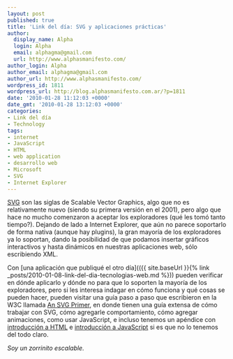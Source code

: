 ```yaml
---
layout: post
published: true
title: 'Link del día: SVG y aplicaciones prácticas'
author:
  display_name: Alpha
  login: Alpha
  email: alphagma@gmail.com
  url: http://www.alphasmanifesto.com/
author_login: Alpha
author_email: alphagma@gmail.com
author_url: http://www.alphasmanifesto.com/
wordpress_id: 1811
wordpress_url: http://blog.alphasmanifesto.com.ar/?p=1811
date: '2010-01-28 11:12:03 +0000'
date_gmt: '2010-01-28 13:12:03 +0000'
categories:
- Link del día
- Technology
tags:
- internet
- JavaScript
- HTML
- web application
- desarrollo web
- Microsoft
- SVG
- Internet Explorer
---
```


[SVG](http://en.wikipedia.org/wiki/Scalable_Vector_Graphics) son las siglas de Scalable Vector Graphics, algo que no es relativamente nuevo (siendo su primera versión en el 2001), pero algo que hace no mucho comenzaron a aceptar los exploradores (qué les tomó tanto tiempo?). Dejando de lado a Internet Explorer, que aún no parece soportarlo de forma nativa (aunque hay plugins), la gran mayoría de los exploradores ya lo soportan, dando la posibilidad de que podamos insertar gráficos interactivos y hasta dinámicos en nuestras aplicaciones web, sólo escribiendo XML.

Con [una aplicación que publiqué el otro día](({{ site.baseUrl }}{% link _posts/2010-01-08-link-del-dia-tecnologias-web.md %})) pueden verificar en dónde aplicarlo y dónde no para que lo soporten la mayoría de los exploradores, pero si les interesa indagar en cómo funciona y qué cosas se pueden hacer, pueden visitar una guía paso a paso que escribieron en la W3C llamada [An SVG Primer](http://www.w3.org/Graphics/SVG/IG/resources/svgprimer.html), en donde tienen una guía extensa de cómo trabajar con SVG, cómo agregarle comportamiento, cómo agregar animaciones, como usar JavaScript, e incluso tenemos un apéndice con [introducción a HTML](http://www.w3.org/Graphics/SVG/IG/resources/svgprimer.html#HTML_basics) e [introducción a JavaScript](http://www.w3.org/Graphics/SVG/IG/resources/svgprimer.html#JavaScript_basics) si es que no lo tenemos del todo claro.

_Soy un zorrinito escalable._
